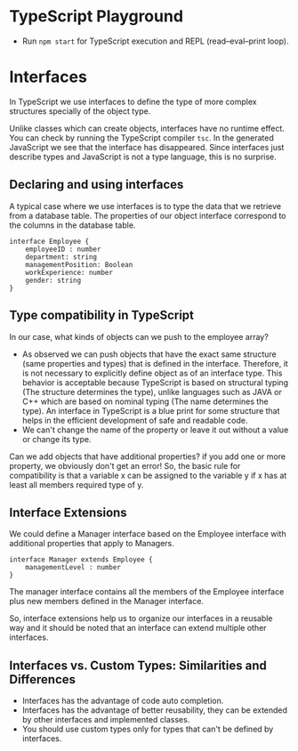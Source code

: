 # TypeScript Playground

* Run `npm start` for TypeScript execution and REPL (read–eval–print loop).

# Interfaces

In TypeScript we use interfaces to define the type of more complex structures specially of the object type.

Unlike classes which can create objects, interfaces have no runtime effect. You can check by running the TypeScript compiler `tsc`. In the generated JavaScript we see that the interface has disappeared. Since interfaces just describe types and JavaScript is not a type language, this is no surprise.

## Declaring and using interfaces

A typical case where we use interfaces is to type the data that we retrieve from a database table. The properties of our object interface correspond to the columns in the database table.

    interface Employee {
        employeeID : number
        department: string
        managementPosition: Boolean
        workExperience: number
        gender: string
    }

## Type compatibility in TypeScript
In our case, what kinds of objects can we push to the employee array?
* As observed we can push objects that have the exact same structure (same properties and types) that is defined in the interface. Therefore, it is not necessary to explicitly define object as of an interface type. This behavior is acceptable because TypeScript is based on structural typing (The structure determines the type), unlike languages such as JAVA or C++ which are based on nominal typing (The name determines the type). An interface in TypeScript is a blue print for some structure that helps in the efficient development of safe and readable code.
* We can't change the name of the property or leave it out without a value or change its type.

Can we add objects that have additional properties?
if you add one or more property, we obviously don't get an error! So, the basic rule for compatibility is that a variable x can be assigned to the variable y if x has at least all members required type of y.

## Interface Extensions
We could define a Manager interface based on the Employee interface with additional properties that apply to Managers.

    interface Manager extends Employee {
        managementLevel : number
    }

The manager interface contains all the members of the Employee interface plus new members defined in the Manager interface.

So, interface extensions help us to organize our interfaces in a reusable way and it should be noted that an interface can extend multiple other interfaces.

## Interfaces vs. Custom Types: Similarities and Differences
* Interfaces has the advantage of code auto completion.
* Interfaces has the advantage of better reusability, they can be extended by other interfaces and implemented classes.
* You should use custom types only for types that can't be defined by interfaces.